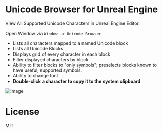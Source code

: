 # Unicode Browser for Unreal Engine

View All Supported Unicode Characters in Unreal Engine Editor.

Open Window via `Window -> Unicode Browser`

* Lists all characters mapped to a named Unicode block
* Lists all Unicode Blocks
* Displays grid of every character in each block
* Filter displayed characters by block
* Ability to filter blocks to "only symbols"; preselects blocks known to have useful, supported symbols.
* Ability to change font
* **Double-click a character to copy it to the system clipboard**

![image](https://github.com/user-attachments/assets/ac6a1e00-3b38-4d3a-b607-fa6a8cf62a36)

# License

MIT
